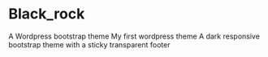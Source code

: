 # Black_rock
A Wordpress bootstrap theme
My first wordpress theme
A dark responsive bootstrap theme with a sticky transparent footer
